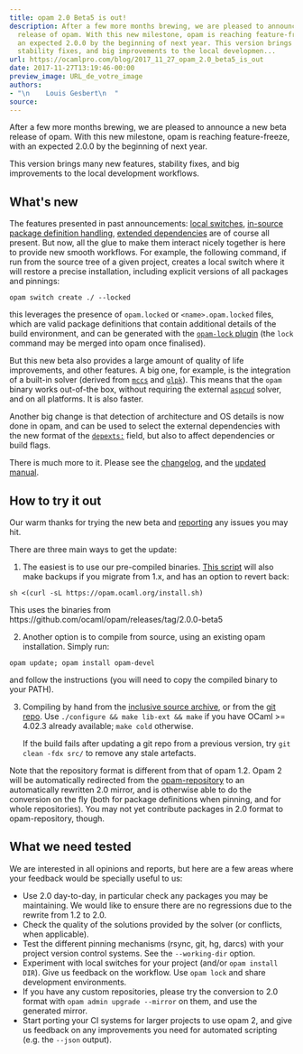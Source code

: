```yaml
---
title: opam 2.0 Beta5 is out!
description: After a few more months brewing, we are pleased to announce a new beta
  release of opam. With this new milestone, opam is reaching feature-freeze, with
  an expected 2.0.0 by the beginning of next year. This version brings many new features,
  stability fixes, and big improvements to the local developmen...
url: https://ocamlpro.com/blog/2017_11_27_opam_2.0_beta5_is_out
date: 2017-11-27T13:19:46-00:00
preview_image: URL_de_votre_image
authors:
- "\n    Louis Gesbert\n  "
source:
---
```


<p>After a few more months brewing, we are pleased to announce a new beta release
of opam. With this new milestone, opam is reaching feature-freeze, with an
expected 2.0.0 by the beginning of next year.</p>
<p>This version brings many new features, stability fixes, and big improvements to
the local development workflows.</p>
<h2>What's new</h2>
<p>The features presented in past announcements:
<a href="http://opam.ocaml.org/blog/opam-local-switches/">local switches</a>,
<a href="http://opam.ocaml.org/blog/opam-install-dir/">in-source package definition handling</a>,
<a href="http://opam.ocaml.org/blog/opam-extended-dependencies/">extended dependencies</a>
are of course all present. But now, all the glue to make them interact nicely
together is here to provide new smooth workflows. For example, the following
command, if run from the source tree of a given project, creates a local switch
where it will restore a precise installation, including explicit versions of all
packages and pinnings:</p>
<pre><code class="language-shell-session">opam switch create ./ --locked
</code></pre>
<p>this leverages the presence of <code>opam.locked</code> or <code>&lt;name&gt;.opam.locked</code> files,
which are valid package definitions that contain additional details of the build
environment, and can be generated with the
<a href="https://github.com/AltGr/opam-lock"><code>opam-lock</code> plugin</a> (the <code>lock</code> command may
be merged into opam once finalised).</p>
<p>But this new beta also provides a large amount of quality of life improvements,
and other features. A big one, for example, is the integration of a built-in
solver (derived from <a href="http://www.i3s.unice.fr/~cpjm/misc/mccs.html"><code>mccs</code></a> and
<a href="https://www.gnu.org/software/glpk/"><code>glpk</code></a>). This means that the <code>opam</code> binary
works out-of-the box, without requiring the external
<a href="https://www.cs.uni-potsdam.de/wv/aspcud/"><code>aspcud</code></a> solver, and on all
platforms. It is also faster.</p>
<p>Another big change is that detection of architecture and OS details is now done
in opam, and can be used to select the external dependencies with the new format
of the <a href="http://opam.ocaml.org/doc/2.0/Manual.html#opamfield-depexts"><code>depexts:</code></a>
field, but also to affect dependencies or build flags.</p>
<p>There is much more to it. Please see the
<a href="https://github.com/ocaml/opam/blob/2.0.0-beta5/CHANGES">changelog</a>, and the
<a href="http://opam.ocaml.org/doc/2.0/Manual.html">updated manual</a>.</p>
<h2>How to try it out</h2>
<p>Our warm thanks for trying the new beta and
<a href="https://github.com/ocaml/opam/issues">reporting</a> any issues you may hit.</p>
<p>There are three main ways to get the update:</p>
<ol>
<li>The easiest is to use our pre-compiled binaries.
<a href="https://github.com/ocaml/opam/blob/master/shell/opam_installer.sh">This script</a>
will also make backups if you migrate from 1.x, and has an option to revert
back:
</li>
</ol>
<pre><code class="language-shell-session">sh &lt;(curl -sL https://opam.ocaml.org/install.sh)
</code></pre>
<p>This uses the binaries from https://github.com/ocaml/opam/releases/tag/2.0.0-beta5</p>
<ol start="2">
<li>Another option is to compile from source, using an existing opam
installation. Simply run:
</li>
</ol>
<pre><code class="language-shell-session">opam update; opam install opam-devel
</code></pre>
<p>and follow the instructions (you will need to copy the compiled binary to
your PATH).</p>
<ol start="3">
<li>
<p>Compiling by hand from the
<a href="https://github.com/ocaml/opam/releases/download/2.0.0-beta5/opam-full-2.0.0-beta5.tar.gz">inclusive source archive</a>,
or from the <a href="https://github.com/ocaml/opam/tree/2.0.0-beta5">git repo</a>. Use
<code>./configure &amp;&amp; make lib-ext &amp;&amp; make</code> if you have OCaml &gt;= 4.02.3 already
available; <code>make cold</code> otherwise.</p>
<p>If the build fails after updating a git repo from a previous version, try
<code>git clean -fdx src/</code> to remove any stale artefacts.</p>
</li>
</ol>
<p>Note that the repository format is different from that of opam 1.2. Opam 2 will
be automatically redirected from the
<a href="https://github.com/ocaml/opam-repository">opam-repository</a> to an automatically
rewritten 2.0 mirror, and is otherwise able to do the conversion on the fly
(both for package definitions when pinning, and for whole repositories). You may
not yet contribute packages in 2.0 format to opam-repository, though.</p>
<h2>What we need tested</h2>
<p>We are interested in all opinions and reports, but here are a few areas where
your feedback would be specially useful to us:</p>
<ul>
<li>Use 2.0 day-to-day, in particular check any packages you may be maintaining.
We would like to ensure there are no regressions due to the rewrite from 1.2
to 2.0.
</li>
<li>Check the quality of the solutions provided by the solver (or conflicts, when
applicable).
</li>
<li>Test the different pinning mechanisms (rsync, git, hg, darcs) with your
project version control systems. See the <code>--working-dir</code> option.
</li>
<li>Experiment with local switches for your project (and/or <code>opam install DIR</code>).
Give us feedback on the workflow. Use <code>opam lock</code> and share development
environments.
</li>
<li>If you have any custom repositories, please try the conversion to 2.0 format
with <code>opam admin upgrade --mirror</code> on them, and use the generated mirror.
</li>
<li>Start porting your CI systems for larger projects to use opam 2, and give us
feedback on any improvements you need for automated scripting (e.g. the
<code>--json</code> output).
</li>
</ul>


